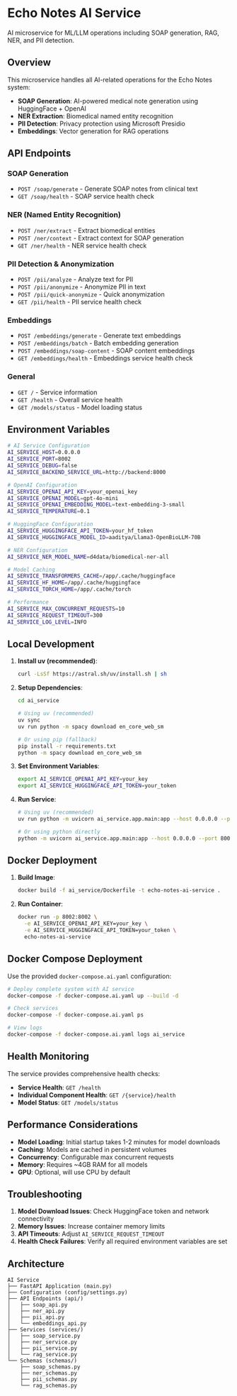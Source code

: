 # Echo Notes AI Service

AI microservice for ML/LLM operations including SOAP generation, RAG, NER, and PII detection.

## Overview

This microservice handles all AI-related operations for the Echo Notes system:

- **SOAP Generation**: AI-powered medical note generation using HuggingFace + OpenAI
- **NER Extraction**: Biomedical named entity recognition
- **PII Detection**: Privacy protection using Microsoft Presidio
- **Embeddings**: Vector generation for RAG operations

## API Endpoints

### SOAP Generation

- `POST /soap/generate` - Generate SOAP notes from clinical text
- `GET /soap/health` - SOAP service health check

### NER (Named Entity Recognition)

- `POST /ner/extract` - Extract biomedical entities
- `POST /ner/context` - Extract context for SOAP generation
- `GET /ner/health` - NER service health check

### PII Detection & Anonymization

- `POST /pii/analyze` - Analyze text for PII
- `POST /pii/anonymize` - Anonymize PII in text
- `POST /pii/quick-anonymize` - Quick anonymization
- `GET /pii/health` - PII service health check

### Embeddings

- `POST /embeddings/generate` - Generate text embeddings
- `POST /embeddings/batch` - Batch embedding generation
- `POST /embeddings/soap-content` - SOAP content embeddings
- `GET /embeddings/health` - Embeddings service health check

### General

- `GET /` - Service information
- `GET /health` - Overall service health
- `GET /models/status` - Model loading status

## Environment Variables

```bash
# AI Service Configuration
AI_SERVICE_HOST=0.0.0.0
AI_SERVICE_PORT=8002
AI_SERVICE_DEBUG=false
AI_SERVICE_BACKEND_SERVICE_URL=http://backend:8000

# OpenAI Configuration
AI_SERVICE_OPENAI_API_KEY=your_openai_key
AI_SERVICE_OPENAI_MODEL=gpt-4o-mini
AI_SERVICE_OPENAI_EMBEDDING_MODEL=text-embedding-3-small
AI_SERVICE_TEMPERATURE=0.1

# HuggingFace Configuration
AI_SERVICE_HUGGINGFACE_API_TOKEN=your_hf_token
AI_SERVICE_HUGGINGFACE_MODEL_ID=aaditya/Llama3-OpenBioLLM-70B

# NER Configuration
AI_SERVICE_NER_MODEL_NAME=d4data/biomedical-ner-all

# Model Caching
AI_SERVICE_TRANSFORMERS_CACHE=/app/.cache/huggingface
AI_SERVICE_HF_HOME=/app/.cache/huggingface
AI_SERVICE_TORCH_HOME=/app/.cache/torch

# Performance
AI_SERVICE_MAX_CONCURRENT_REQUESTS=10
AI_SERVICE_REQUEST_TIMEOUT=300
AI_SERVICE_LOG_LEVEL=INFO
```

## Local Development

1. **Install uv (recommended)**:

   ```bash
   curl -LsSf https://astral.sh/uv/install.sh | sh
   ```

2. **Setup Dependencies**:

   ```bash
   cd ai_service

   # Using uv (recommended)
   uv sync
   uv run python -m spacy download en_core_web_sm

   # Or using pip (fallback)
   pip install -r requirements.txt
   python -m spacy download en_core_web_sm
   ```

3. **Set Environment Variables**:

   ```bash
   export AI_SERVICE_OPENAI_API_KEY=your_key
   export AI_SERVICE_HUGGINGFACE_API_TOKEN=your_token
   ```

4. **Run Service**:

   ```bash
   # Using uv (recommended)
   uv run python -m uvicorn ai_service.app.main:app --host 0.0.0.0 --port 8002 --reload

   # Or using python directly
   python -m uvicorn ai_service.app.main:app --host 0.0.0.0 --port 8002 --reload
   ```

## Docker Deployment

1. **Build Image**:

   ```bash
   docker build -f ai_service/Dockerfile -t echo-notes-ai-service .
   ```

2. **Run Container**:
   ```bash
   docker run -p 8002:8002 \
     -e AI_SERVICE_OPENAI_API_KEY=your_key \
     -e AI_SERVICE_HUGGINGFACE_API_TOKEN=your_token \
     echo-notes-ai-service
   ```

## Docker Compose Deployment

Use the provided `docker-compose.ai.yaml` configuration:

```bash
# Deploy complete system with AI service
docker-compose -f docker-compose.ai.yaml up --build -d

# Check services
docker-compose -f docker-compose.ai.yaml ps

# View logs
docker-compose -f docker-compose.ai.yaml logs ai_service
```

## Health Monitoring

The service provides comprehensive health checks:

- **Service Health**: `GET /health`
- **Individual Component Health**: `GET /{service}/health`
- **Model Status**: `GET /models/status`

## Performance Considerations

- **Model Loading**: Initial startup takes 1-2 minutes for model downloads
- **Caching**: Models are cached in persistent volumes
- **Concurrency**: Configurable max concurrent requests
- **Memory**: Requires ~4GB RAM for all models
- **GPU**: Optional, will use CPU by default

## Troubleshooting

1. **Model Download Issues**: Check HuggingFace token and network connectivity
2. **Memory Issues**: Increase container memory limits
3. **API Timeouts**: Adjust `AI_SERVICE_REQUEST_TIMEOUT`
4. **Health Check Failures**: Verify all required environment variables are set

## Architecture

```
AI Service
├── FastAPI Application (main.py)
├── Configuration (config/settings.py)
├── API Endpoints (api/)
│   ├── soap_api.py
│   ├── ner_api.py
│   ├── pii_api.py
│   └── embeddings_api.py
├── Services (services/)
│   ├── soap_service.py
│   ├── ner_service.py
│   ├── pii_service.py
│   └── rag_service.py
└── Schemas (schemas/)
    ├── soap_schemas.py
    ├── ner_schemas.py
    ├── pii_schemas.py
    └── rag_schemas.py
```
